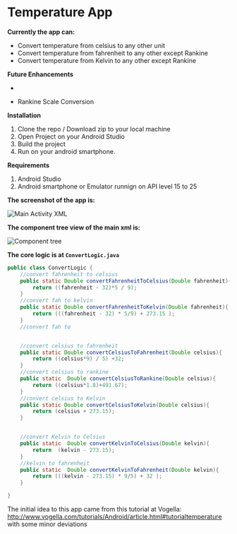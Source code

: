 # Temperature App

**Currently the app can:**
* Convert temperature from celsius to any other unit
* Convert temperature from fahrenheit to any other except Rankine
* Convert temperature from Kelvin to any other except Rankine

**Future Enhancements**
* ~~~Kelvin Scale Conversion~~~
* Rankine Scale Conversion

**Installation**
1. Clone the repo / Download zip to your local machine
2. Open Project on your Android Studio
3. Build the project
4. Run on your android smartphone.

**Requirements**
1. Android Studio
2. Android smartphone or Emulator runnign on API level 15 to 25

**The screenshot of the app is:**

![Main Activity XML](https://s13.postimg.org/b6wrak9uf/Screenshot.png)

**The component tree view of the main xml is:**

![Component tree](https://s13.postimg.org/rj6t0ao5z/Screenshot.png)


**The core logic is at `ConvertLogic.java`**
```JAVA
public class ConvertLogic {
    //convert fahrenheit to celsius
    public static Double convertFahrenheitToCelsius(Double fahrenheit){
        return ((fahrenheit - 32)*5 / 9);
    }
    //convert fah to kelvin
    public static Double convertFahrenheitToKelvin(Double fahrenheit){
        return (((fahrenheit - 32) * 5/9) + 273.15 );
    }
    //convert fah to


    //convert celsius to fahrenheit
    public static Double convertCelsiusToFahrenheit(Double celsius){
        return ((celsius*9) / 5) +32;
    }
    //convert celsius to rankine
    public static  Double convertCelsiusToRankine(Double celsius){
        return ((celsius*1.8)+491.67);
    }
    //convert celsius to Kelvin
    public static Double convertCelsiusToKelvin(Double celsius){
        return (celsius + 273.15);
    }


    //convert Kelvin to Celsius
    public static  Double convertKelvinToCelsius(Double kelvin){
        return  (kelvin - 273.15);
    }
    //kelvin to fahrenheit
    public static  Double convertKelvinToFahrenheit(Double kelvin){
        return (((kelvin - 273.15) * 9/5) + 32 );
    }

}
```



The initial idea to this app came from this tutorial at Vogella: http://www.vogella.com/tutorials/Android/article.html#tutorialtemperature with some minor deviations


